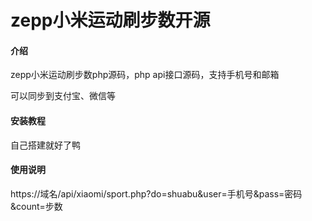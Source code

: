 # zepp小米运动刷步数开源

#### 介绍
zepp小米运动刷步数php源码，php api接口源码，支持手机号和邮箱

可以同步到支付宝、微信等

#### 安装教程

自己搭建就好了鸭


#### 使用说明

https://域名/api/xiaomi/sport.php?do=shuabu&user=手机号&pass=密码&count=步数